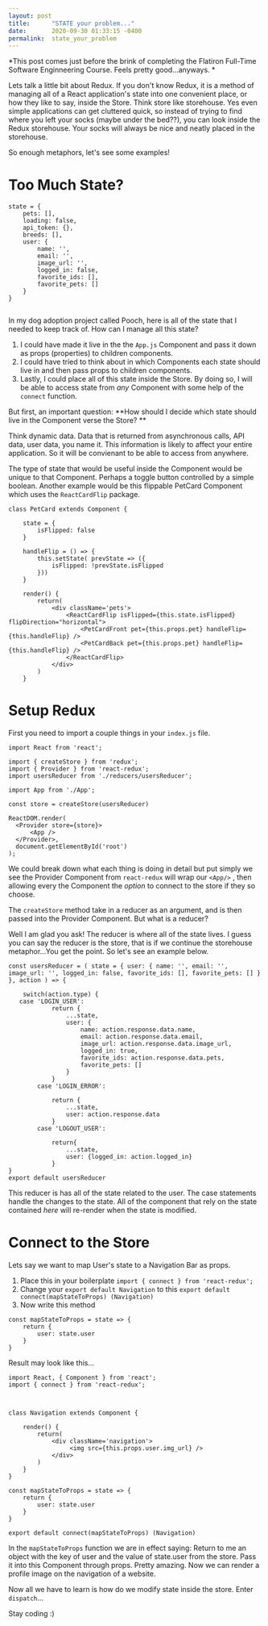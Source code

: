 ```yaml
---
layout: post
title:      "STATE your problem..."
date:       2020-09-30 01:33:15 -0400
permalink:  state_your_problem
---
```



*This post comes just before the brink of completing the Flatiron Full-Time Software Enginneering Course. Feels pretty good...anyways. *

Lets talk a little bit about Redux. If you don't know Redux, it is a method of managing all of a React application's state into one convenient place, or how they like to say, inside the Store. Think store like storehouse. Yes even simple applications can get cluttered quick, so instead of trying to find where you left your socks (maybe under the bed??), you can look inside the Redux storehouse. Your socks will always be nice and neatly placed in the storehouse. 

So enough metaphors, let's see some examples! 

# Too Much State?

```
state = { 
    pets: [], 
    loading: false, 
    api_token: {}, 
    breeds: [], 
    user: { 
        name: '', 
        email: '', 
        image_url: '', 
        logged_in: false, 
        favorite_ids: [], 
        favorite_pets: [] 
    } 
}


```

In my dog adoption project called Pooch, here is all of the state that I needed to keep track of. How can I manage all this state?

1. I could have made it live in the the `App.js` Component and pass it down as props (properties) to children components. 
2. I could have tried to think about in which Components each state should live in and then pass props to children components. 
3. Lastly, I could place all of this state inside the Store. By doing so, I will be able to access state from *any* Component with some help of the `connect` function. 

But first, an important question: **How should I decide which state should live in the Component verse the Store? **

Think dynamic data. Data that is returned from asynchronous calls, API data, user data, you name it. This information is likely to affect your entire application. So it will be convienant to be able to access from anywhere. 

The type of state that would be useful inside the Component would be unique to that Component. Perhaps a toggle button controlled by a simple boolean. Another example would be this flippable PetCard Component which uses the `ReactCardFlip` package. 

```
class PetCard extends Component {

    state = {
        isFlipped: false
    }

    handleFlip = () => {
        this.setState( prevState => ({
            isFlipped: !prevState.isFlipped
        }))
    }

    render() {
        return(
            <div className='pets'>
                <ReactCardFlip isFlipped={this.state.isFlipped} flipDirection="horizontal">
                    <PetCardFront pet={this.props.pet} handleFlip={this.handleFlip} />
                    <PetCardBack pet={this.props.pet} handleFlip={this.handleFlip} />
                </ReactCardFlip>            
            </div>
        )
    }
```

# Setup Redux
First you need to import a couple things in your `index.js` file. 

```
import React from 'react';

import { createStore } from 'redux';
import { Provider } from 'react-redux';
import usersReducer from './reducers/usersReducer';

import App from './App';

const store = createStore(usersReducer)

ReactDOM.render(
  <Provider store={store}>
      <App />
  </Provider>,
  document.getElementById('root')
);
```

We could break down what each thing is doing in detail but put simply we see the Provider Component from `react-redux` will wrap our `<App/>` , then allowing every the Component the *option* to connect to the store if they so choose. 

The `createStore` method take in a reducer as an argument, and is then passed into the Provider Component. But what is a reducer? 

Well I am glad you ask! The reducer is where all of the state lives. I guess you can say the reducer is the store, that is if we continue the storehouse metaphor...You get the point. So let's see an example below. 

```
const usersReducer = ( state = { user: { name: '', email: '', image_url: '', logged_in: false, favorite_ids: [], favorite_pets: [] } }, action ) => {
    
    switch(action.type) {
   case 'LOGIN_USER': 
            return {
                ...state, 
                user: {
                    name: action.response.data.name,
                    email: action.response.data.email,
                    image_url: action.response.data.image_url,
                    logged_in: true,
                    favorite_ids: action.response.data.pets,
                    favorite_pets: []
                }
            }
        case 'LOGIN_ERROR': 
        
            return {
                ...state, 
                user: action.response.data 
            }
        case 'LOGOUT_USER': 
        
            return{ 
                ...state, 
                user: {logged_in: action.logged_in}
            }
}
export default usersReducer
```

This reducer is has all of the state related to the user. The case statements handle the changes to the state. All of the component that rely on the state contained *here* will re-render when the state is modified. 

# Connect to the Store 
Lets say we want to map User's state to a Navigation Bar as props. 

1.  Place this in your boilerplate `import { connect } from 'react-redux'; `
2.  Change your `export default Navigation` to this `export default connect(mapStateToProps) (Navigation)`
3.  Now write this method 

```
const mapStateToProps = state => {
    return {
        user: state.user
    }
}
```

Result may look like this...

```
import React, { Component } from 'react';
import { connect } from 'react-redux'; 



class Navigation extends Component {
    
    render() {
        return(
            <div className='navigation'>
                 <img src={this.props.user.img_url} /> 
            </div>
        )
    }
}

const mapStateToProps = state => {
    return {
        user: state.user
    }
}

export default connect(mapStateToProps) (Navigation)
```

In the `mapStateToProps` function we are in effect saying: Return to me an object with the key of user and the value of state.user from the store. Pass it into this Component through props. Pretty amazing. Now we can render a profile image on the navigation of a website. 

Now all we have to learn is how do we modify state inside the store. Enter `dispatch`...

Stay coding :) 




